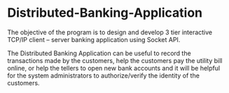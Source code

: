 # Distributed-Banking-Application

The objective of the program is to design and develop 3 tier interactive TCP/IP client – server banking application using Socket API. 

The Distributed Banking Application can be useful to record the transactions made by the customers, help the customers pay the utility bill online, or help the tellers to open new bank accounts and it will be helpful for the system administrators to authorize/verify the identity of the customers. 
